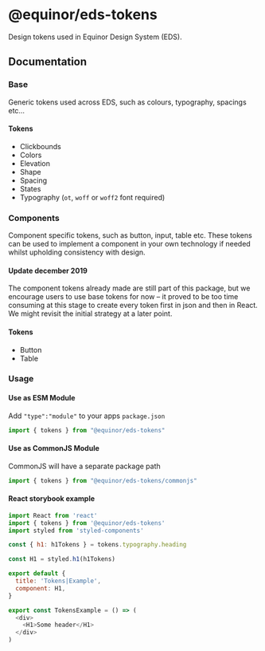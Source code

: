 # @equinor/eds-tokens

Design tokens used in Equinor Design System (EDS).

## Documentation

### Base

Generic tokens used across EDS, such as colours, typography, spacings etc…

#### Tokens

- Clickbounds
- Colors
- Elevation
- Shape
- Spacing
- States
- Typography (`ot`, `woff` or `woff2` font required)

### Components

Component specific tokens, such as button, input, table etc. These tokens can be used to implement a component in your own technology if needed whilst upholding consistency with design.

#### Update december 2019

The component tokens already made are still part of this package, but we encourage users to use base tokens for now – it proved to be too time consuming at this stage to create every token first in json and then in React. We might revisit the initial strategy at a later point.

#### Tokens

- Button
- Table

### Usage

#### Use as ESM Module

Add `"type":"module"` to your apps `package.json`

```javascript
import { tokens } from "@equinor/eds-tokens"
```

#### Use as CommonJS Module

CommonJS will have a separate package path

```javascript
import { tokens } from "@equinor/eds-tokens/commonjs"
```

#### React storybook example

```js
import React from 'react'
import { tokens } from '@equinor/eds-tokens'
import styled from 'styled-components'

const { h1: h1Tokens } = tokens.typography.heading

const H1 = styled.h1(h1Tokens)

export default {
  title: 'Tokens|Example',
  component: H1,
}

export const TokensExample = () => (
  <div>
    <H1>Some header</H1>
  </div>
)

```

[design tokens]: https://css-tricks.com/what-are-design-tokens/
